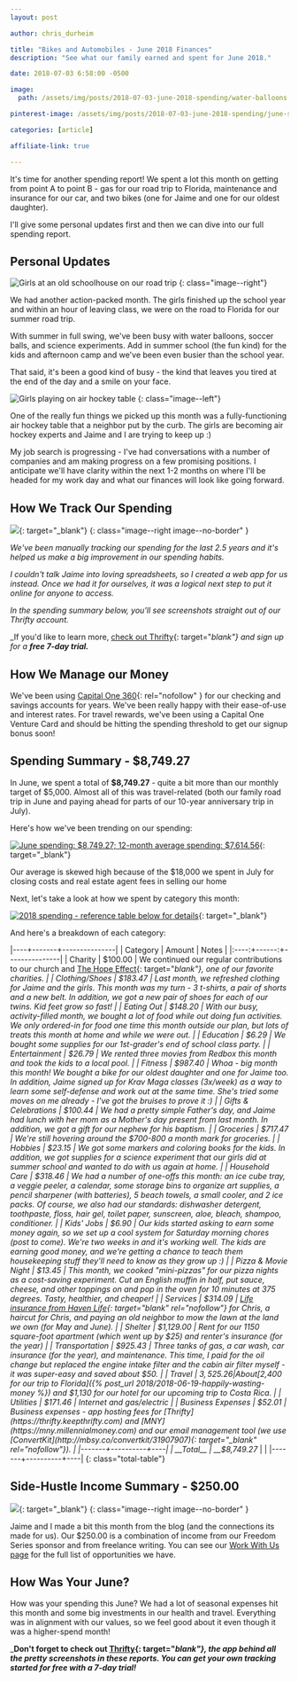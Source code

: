 ```yaml
---
layout: post

author: chris_durheim

title: "Bikes and Automobiles - June 2018 Finances"
description: "See what our family earned and spent for June 2018."

date: 2018-07-03 6:58:00 -0500

image:
  path: /assets/img/posts/2018-07-03-june-2018-spending/water-balloons.jpg

pinterest-image: /assets/img/posts/2018-07-03-june-2018-spending/june-spending-report.png

categories: [article]

affiliate-link: true

---
```


It's time for another spending report! We spent a lot this month on getting from point A to point B - gas for our road trip to Florida, maintenance and insurance for our car, and two bikes (one for Jaime and one for our oldest daughter).

I'll give some personal updates first and then we can dive into our full spending report.

## Personal Updates

![Girls at an old schoolhouse on our road trip]({{site.url}}/assets/img/posts/2018-07-03-june-2018-spending/road-trip-village.jpg)
{: class="image--right"}

We had another action-packed month. The girls finished up the school year and within an hour of leaving class, we were on the road to Florida for our summer road trip.

With summer in full swing, we've been busy with water balloons, soccer balls, and science experiments. Add in summer school (the fun kind) for the kids and afternoon camp and we've been even busier than the school year.

That said, it's been a good kind of busy - the kind that leaves you tired at the end of the day and a smile on your face.

![Girls playing on air hockey table]({{site.url}}/assets/img/posts/2018-07-03-june-2018-spending/air-hockey.jpg)
{: class="image--left"}

One of the really fun things we picked up this month was a fully-functioning air hockey table that a neighbor put by the curb. The girls are becoming air hockey experts and Jaime and I are trying to keep up :)

My job search is progressing - I've had conversations with a number of companies and am making progress on a few promising positions. I anticipate we'll have clarity within the next 1-2 months on where I'll be headed for my work day and what our finances will look like going forward.

## How We Track Our Spending

[![]({{site.url}}/assets/img/thrifty/thrifty-both-devices-compressed.png)](https://thrifty.keepthrifty.com){: target="_blank"}
{: class="image--right image--no-border" }

_We've been manually tracking our spending for the last 2.5 years and it's helped us make a big improvement in our spending habits._

_I couldn't talk Jaime into loving spreadsheets, so I created a web app for us instead. Once we had it for ourselves, it was a logical next step to put it online for anyone to access._

_In the spending summary below, you'll see screenshots straight out of our Thrifty account._

_If you'd like to learn more, [check out Thrifty](https://thrifty.keepthrifty.com){: target="_blank"} and sign up for a_ ___free 7-day trial.___

## How We Manage our Money

We've been using [Capital One 360](https://captl1.co/2y8eSBn){: rel="nofollow" } for our checking and savings accounts for years. We've been really happy with their ease-of-use and interest rates. For travel rewards, we've been using a Capital One Venture Card and should be hitting the spending threshold to get our signup bonus soon!

## Spending Summary - $8,749.27

In June, we spent a total of __$8,749.27__ - quite a bit more than our monthly target of $5,000. Almost all of this was travel-related (both our family road trip in June and paying ahead for parts of our 10-year anniversary trip in July).

Here's how we've been trending on our spending:

[![June spending: $8,749.27; 12-month average spending: $7,614.56]({{site.url}}/assets/img/posts/2018-07-03-june-2018-spending/june-2018-trend.png)](https://thrifty.keepthrifty.com){: target="_blank"}

<div class="caption">Our average is skewed high because of the $18,000 we spent in July for closing costs and real estate agent fees in selling our home</div>

Next, let's take a look at how we spent by category this month:

[![2018 spending - reference table below for details]({{site.url}}/assets/img/posts/2018-07-03-june-2018-spending/june-2018-spending.png)](https://thrifty.keepthrifty.com){: target="_blank"}

And here's a breakdown of each category:

|----+-------+---------------|
| Category | Amount  | Notes |
|:----:+------:+---------------|
| Charity  | $100.00 | We continued our regular contributions to our church and [The Hope Effect](http://hopeeffect.com/){: target="_blank"}, one of our favorite charities. |
| Clothing/Shoes | $183.47 | Last month, we refreshed clothing for Jaime and the girls. This month was my turn - 3 t-shirts, a pair of shorts and a new belt. In addition, we got a new pair of shoes for each of our twins. Kid feet grow so fast! |
| Eating Out | $148.20 | With our busy, activity-filled month, we bought a lot of food while out doing fun activities. We only ordered-in for food one time this month outside our plan, but lots of treats this month at home and while we were out. |
| Education | $6.29 | We bought some supplies for our 1st-grader's end of school class party. |
| Entertainment | $26.79 | We rented three movies from Redbox this month and took the kids to a local pool. |
| Fitness | $987.40 | Whoa - big month this month! We bought a bike for our oldest daughter and one for Jaime too. In addition, Jaime signed up for Krav Maga classes (3x/week) as a way to learn some self-defense and work out at the same time. She's tried some moves on me already - I've got the bruises to prove it :) |
| Gifts & Celebrations | $100.44 | We had a pretty simple Father's day, and Jaime had lunch with her mom as a Mother's day present from last month. In addition, we got a gift for our nephew for his baptism. |
| Groceries | $717.47 | We're still hovering around the $700-800 a month mark for groceries. |
| Hobbies | $23.15 | We got some markers and coloring books for the kids. In addition, we got supplies for a science experiment that our girls did at summer school and wanted to do with us again at home. |
| Household Care | $318.46 | We had a number of one-offs this month: an ice cube tray, a veggie peeler, a calendar, some storage bins to organize art supplies, a pencil sharpener (with batteries), 5 beach towels, a small cooler, and 2 ice packs. Of course, we also had our standards: dishwasher detergent, toothpaste, floss, hair gel, toilet paper, sunscreen, aloe, bleach, shampoo, conditioner. |
| Kids' Jobs | $6.90 | Our kids started asking to earn some money again, so we set up a cool system for Saturday morning chores (post to come). We're two weeks in and it's working well. The kids are earning good money, and we're getting a chance to teach them housekeeping stuff they'll need to know as they grow up :) |
| Pizza & Movie Night | $13.45 | This month, we cooked "mini-pizzas" for our pizza nights as a cost-saving experiment. Cut an English muffin in half, put sauce, cheese, and other toppings on and pop in the oven for 10 minutes at 375 degrees. Tasty, healthier, and cheaper! |
| Services | $314.09 | [Life insurance from Haven Life](http://fxo.co/5IN7){: target="_blank" rel="nofollow"} for Chris, a haircut for Chris, and paying an old neighbor to mow the lawn at the land we own (for May and June). |
| Shelter | $1,129.00 | Rent for our 1150 square-foot apartment (which went up by $25) and renter's insurance (for the year) |
| Transportation | $925.43 | Three tanks of gas, a car wash, car insurance (for the year), and maintenance. This time, I paid for the oil change but replaced the engine intake filter and the cabin air filter myself - it was super-easy and saved about $50. |
| Travel | $3,525.26 | About [$2,400 for our trip to Florida]({% post_url 2018/2018-06-19-happily-wasting-money %}) and $1,130 for our hotel for our upcoming trip to Costa Rica. |
| Utilities | $171.46 | Internet and gas/electric |
| Business Expenses | $52.01 | Business expenses - app hosting fees for [Thrifty](https://thrifty.keepthrifty.com) and [MNY](https://mny.millennialmoney.com) and our email management tool (we use [ConvertKit](http://mbsy.co/convertkit/31907907){: target="_blank" rel="nofollow"}). |
|-------+----------+----|
| __Total__ | __$8,749.27__ | |
|-------+----------+----|
{: class="total-table"}

## Side-Hustle Income Summary - $250.00

[![]({{site.url}}/assets/img/posts/2018-07-03-june-2018-spending/june-2018-income.png)](https://thrifty.keepthrifty.com){: target="_blank"}
{: class="image--right image--no-border" }

Jaime and I made a bit this month from the blog (and the connections its made for us). Our $250.00 is a combination of income from our Freedom Series sponsor and from freelance writing. You can see our [Work With Us page]({{site.url}}/work-with-us/) for the full list of opportunities we have.

## How Was Your June?

How was your spending this June? We had a lot of seasonal expenses hit this month and some big investments in our health and travel. Everything was in alignment with our values, so we feel good about it even though it was a higher-spend month!

___Don't forget to check out [Thrifty](https://thrifty.keepthrifty.com){: target="_blank"}, the app behind all the pretty screenshots in these reports. You can get your own tracking started for free with a 7-day trial!___
